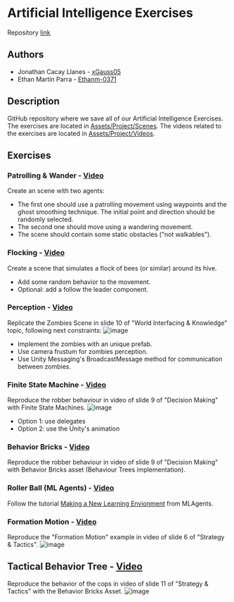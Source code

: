 # Artificial Intelligence Exercises
Repository [link](https://github.com/xGauss05/ArtificialIntelligence-Exercises)

## Authors 
+ Jonathan Cacay Llanes - [xGauss05](https://github.com/xGauss05)
+ Ethan Martín Parra - [Ethanm-0371](https://github.com/Ethanm-0371)

## Description
GitHub repository where we save all of our Artificial Intelligence Exercises. The exercises are located in [Assets/Project/Scenes](https://github.com/xGauss05/ArtificialIntelligence-Exercises/tree/main/Assets/Project/Scenes).
The videos related to the exercises are located in [Assets/Project/Videos](https://github.com/xGauss05/ArtificialIntelligence-Exercises/tree/main/Assets/Project/Videos).

## Exercises

### Patrolling & Wander - [Video](https://github.com/xGauss05/ArtificialIntelligence-Exercises/blob/main/Assets/Project/Videos/Patrol%26Wander.mp4)
Create an scene with two agents:
- The first one should use a patrolling movement using waypoints and the ghost smoothing technique. The initial point and direction should be randomly selected.
- The second one should move using a wandering movement.
- The scene should contain some static obstacles ("not walkables").

### Flocking - [Video](https://github.com/xGauss05/ArtificialIntelligence-Exercises/blob/main/Assets/Project/Videos/Flocking.mp4)
Create a scene that simulates a flock of bees (or similar) around its hive.
- Add some random behavior to the movement.
- Optional: add a follow the leader component.

### Perception - [Video](https://github.com/xGauss05/ArtificialIntelligence-Exercises/blob/main/Assets/Project/Videos/Perception.mp4)
Replicate the Zombies Scene in slide 10 of "World Interfacing & Knowledge" topic, following next constraints:
![image](https://github.com/xGauss05/ArtificialIntelligence-Exercises/assets/57706173/620cf695-4802-4add-8d0f-fdc346fec4b9)

- Implement the zombies with an unique prefab.
- Use camera frustum for zombies perception.
- Use Unity Messaging's BroadcastMessage method for communication between zombies.

### Finite State Machine - [Video](https://github.com/xGauss05/ArtificialIntelligence-Exercises/blob/main/Assets/Project/Videos/FiniteStateMachine.mp4)
Reproduce the robber behaviour in video of slide 9 of "Decision Making" with Finite State Machines.
![image](https://github.com/xGauss05/ArtificialIntelligence-Exercises/assets/57706173/c24c2248-9919-4f8b-bd1b-8833a368e45a)

- Option 1: use delegates 
- Option 2: use the Unity's animation

### Behavior Bricks - [Video](https://github.com/xGauss05/ArtificialIntelligence-Exercises/blob/main/Assets/Project/Videos/BehaviourBlocks.mp4)
Reproduce the robber behaviour in video of slide 9 of "Decision Making" with Behavior Bricks asset (Behaviour Trees implementation).

### Roller Ball (ML Agents) - [Video](https://github.com/xGauss05/ArtificialIntelligence-Exercises/blob/main/Assets/Project/Videos/MLAgents.mp4)
Follow the tutorial [Making a New Learning Envionment](https://github.com/Unity-Technologies/ml-agents/blob/main/docs/Learning-Environment-Create-New.md) from MLAgents.

### Formation Motion - [Video](https://github.com/xGauss05/ArtificialIntelligence-Exercises/blob/main/Assets/Project/Videos/FormationMotion.mp4)
Reproduce the "Formation Motion" example in video of slide 6 of "Strategy & Tactics".
![image](https://github.com/xGauss05/ArtificialIntelligence-Exercises/assets/57706173/13419772-5b83-4dcf-93a0-e19ac9c02f2f)

## Tactical Behavior Tree - [Video](https://github.com/xGauss05/ArtificialIntelligence-Exercises/blob/main/Assets/Project/Videos/TacticalBehaviorTree.mp4)
Reproduce the behavior of the cops in video of slide 11 of "Strategy & Tactics" with the Behavior Bricks Asset.
![image](https://github.com/xGauss05/ArtificialIntelligence-Exercises/assets/57706173/76461973-5847-4fc0-98e2-01caddcac90c)

